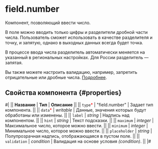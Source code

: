 # field.number

Компонент, позволяющий ввести число.

В поле можно вводить только цифры и разделители дробной части числа. Пользователь сможет использовать в качестве разделителя и точку, и запятую, однако в выходных данных всегда будет точка.

В процессе ввода числа разделитель автоматически меняется на указанный в региональных настройках. Для России разделитель — запятая.

Вы также можете настроить валидацию, например, запретить отрицательные или дробные числа. [Подробнее](../operations/components-for-numbers.md).

## Свойства компонента {#properties}

#|
|| **Название** | **Тип** | **Описание** ||
|| `type`<span style="color: red">\*</span> | "field.number" | Задает тип компонента. ||
|| `data`<span style="color: red">\*</span> | _writable_ | Данные, значения которых будут обработаны или изменены. ||
|| `label` | _string_ | Надпись над компонентом. ||
|| `hint` | _string_ | Текст подсказки. ||
|| `maximum` | _integer_ | Максимальное число, которое можно ввести. ||
|| `minimum` | _integer_ | Минимальное число, которое можно ввести. ||
|| `placeholder` | _string_ | Полупрозрачная надпись, отображающаяся в пустом поле. ||
|| `validation` | _condition_ | Валидация на основе условия _(condition)_. ||
|#
